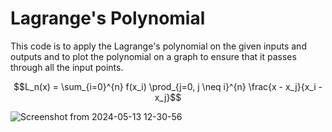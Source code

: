 # Lagrange's Polynomial

This code is to apply the Lagrange's polynomial on the given inputs and outputs and to plot the polynomial on a graph to ensure that it passes through all the input points.

$$L_n(x) = \sum_{i=0}^{n} f(x_i) \prod_{j=0, j \neq i}^{n} \frac{x - x_j}{x_i - x_j}$$

![Screenshot from 2024-05-13 12-30-56](https://github.com/gdeeeeyy/Buddi.ai/assets/73658032/d84f689b-d42b-49f4-8b8b-fc380a4c4556)

